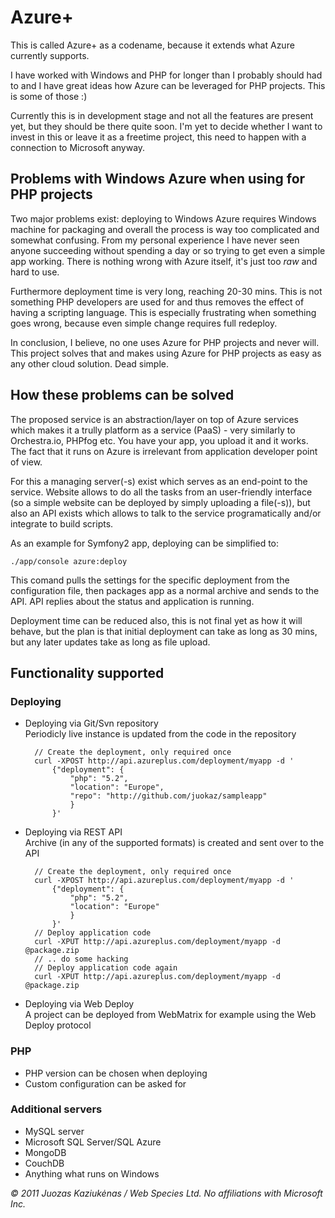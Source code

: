 # Azure+

This is called Azure+ as a codename, because it extends what Azure currently supports. 

I have worked with Windows and PHP for longer than I probably should had to and I have great ideas how Azure can be leveraged for PHP projects. This is some of those :)

Currently this is in development stage and not all the features are present yet, but they should be there quite soon. I'm yet to decide whether I want to invest in this or leave it as a freetime project, this need to happen with a connection to Microsoft anyway. 

## Problems with Windows Azure when using for PHP projects

Two major problems exist: deploying to Windows Azure requires Windows machine for packaging and overall the process is way too complicated and somewhat confusing. From my personal experience I have never seen anyone succeeding without spending a day or so trying to get even a simple app working. There is nothing wrong with Azure itself, it's just too *raw* and hard to use. 

Furthermore deployment time is very long, reaching 20-30 mins. This is not something PHP developers are used for and thus removes the effect of having a scripting language. This is especially frustrating when something goes wrong, because even simple change requires full redeploy.

In conclusion, I believe, no one uses Azure for PHP projects and never will. This project solves that and makes using Azure for PHP projects as easy as any other cloud solution. Dead simple.

## How these problems can be solved

The proposed service is an abstraction/layer on top of Azure services which makes it a trully platform as a service (PaaS) - very similarly to Orchestra.io, PHPfog etc. You have your app, you upload it and it works. The fact that it runs on Azure is irrelevant from application developer point of view.

For this a managing server(-s) exist which serves as an end-point to the service. Website allows to do all the tasks from an user-friendly interface (so a simple website can be deployed by simply uploading a file(-s)), but also an API exists which allows to talk to the service programatically and/or integrate to build scripts.

As an example for Symfony2 app, deploying can be simplified to:

    ./app/console azure:deploy
    
This comand pulls the settings for the specific deployment from the configuration file, then packages app as a normal archive and sends to the API. API replies about the status and application is running. 

Deployment time can be reduced also, this is not final yet as how it will behave, but the plan is that initial deployment can take as long as 30 mins, but any later updates take as long as file upload. 

## Functionality supported 

### Deploying

* Deploying via Git/Svn repository   
Periodicly live instance is updated from the code in the repository

        // Create the deployment, only required once
        curl -XPOST http://api.azureplus.com/deployment/myapp -d '
            {"deployment": {
                "php": "5.2",
                "location": "Europe",
                "repo": "http://github.com/juokaz/sampleapp"
                }
            }'

* Deploying via REST API   
Archive (in any of the supported formats) is created and sent over to the API

        // Create the deployment, only required once
        curl -XPOST http://api.azureplus.com/deployment/myapp -d '
            {"deployment": {
                "php": "5.2",
                "location": "Europe"
                }
            }'
        // Deploy application code
        curl -XPUT http://api.azureplus.com/deployment/myapp -d @package.zip
        // .. do some hacking
        // Deploy application code again
        curl -XPUT http://api.azureplus.com/deployment/myapp -d @package.zip

* Deploying via Web Deploy   
A project can be deployed from WebMatrix for example using the Web Deploy protocol

### PHP

* PHP version can be chosen when deploying
* Custom configuration can be asked for

### Additional servers

* MySQL server
* Microsoft SQL Server/SQL Azure
* MongoDB
* CouchDB
* Anything what runs on Windows

*&copy; 2011 Juozas Kaziukėnas / Web Species Ltd. No affiliations with Microsoft Inc.*
